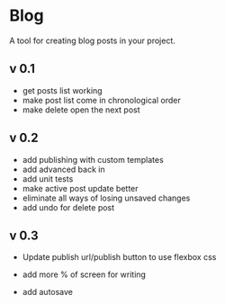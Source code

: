 Blog
====

A tool for creating blog posts in your project.

v 0.1
-----
- get posts list working
- make post list come in chronological order
- make delete open the next post

v 0.2
-----
- add publishing with custom templates
- add advanced back in
- add unit tests
- make active post update better
- eliminate all ways of losing unsaved changes
- add undo for delete post

v 0.3
-----
- Update publish url/publish button to use flexbox css

- add more % of screen for writing
- add autosave

